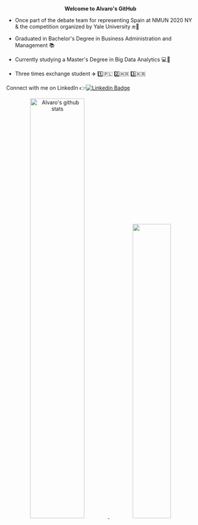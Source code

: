 <p align="center">
<strong>Welcome to Alvaro's GitHub</strong></p>
</p>

- Once part of the debate team for representing Spain at NMUN 2020 NY & the competition organized by Yale University 🔚:loudspeaker:

- Graduated in Bachelor's Degree in Business Administration and Management :books:

- Currently studying a Master's Degree in Big Data Analytics :computer::snake:

- Three times exchange student :airplane: 1️⃣🇵🇱 2️⃣🇭🇷 3️⃣🇰🇷

Connect with me on LinkedIn 👉[![Linkedin Badge](https://img.shields.io/badge/-Alvaro-blue?style=flat-square&logo=Linkedin&logoColor=white&link=https://www.linkedin.com/in/chiquillo/)](https://www.linkedin.com/in/chiquillo/)

 <p align="center"><a href="https://github.com/alozk/github-readme-stats">
<img src="https://github-readme-stats.vercel.app/api?username=alozk&show_icons=true&theme=github_dark" alt="Alvaro's github stats" width="53.65%"/> </a>
<a href="https://github.com/alozk/github-readme-stats">
<img width="44.9%" src="https://github-readme-stats.vercel.app/api/top-langs/?username=alozk&layout=compact&theme=github_dark&hide_border=false"  /></a>
  
</p>
